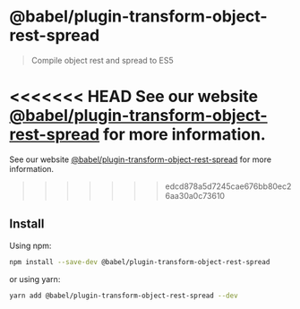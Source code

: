# @babel/plugin-transform-object-rest-spread

> Compile object rest and spread to ES5

<<<<<<< HEAD
See our website [@babel/plugin-transform-object-rest-spread](https://babeljs.io/docs/en/babel-plugin-transform-object-rest-spread) for more information.
=======
See our website [@babel/plugin-transform-object-rest-spread](https://babeljs.io/docs/babel-plugin-transform-object-rest-spread) for more information.
>>>>>>> edcd878a5d7245cae676bb80ec26aa30a0c73610

## Install

Using npm:

```sh
npm install --save-dev @babel/plugin-transform-object-rest-spread
```

or using yarn:

```sh
yarn add @babel/plugin-transform-object-rest-spread --dev
```
